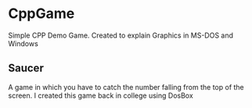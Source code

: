 # CppGame
Simple CPP Demo Game. Created to explain Graphics in MS-DOS and Windows

## Saucer
A game in which you have to catch the number falling from the top of the screen.
I created this game back in college using DosBox
